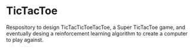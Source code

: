 # TicTacToe
 Respository to design TicTacTicToeTacToe, a Super TicTacToe game, and eventually desing a reinforcement learning algorithm to create a computer to play against. 
